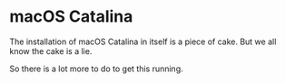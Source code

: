 # macOS Catalina

The installation of macOS Catalina in itself is a piece of cake. But we all know the cake is a lie.

So there is a lot more to do to get this running.

